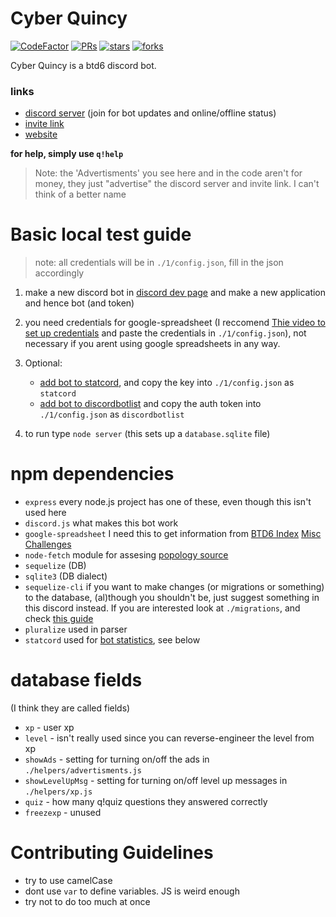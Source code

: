 # Cyber Quincy

[![CodeFactor](https://www.codefactor.io/repository/github/hemisemidemipresent/cyberquincy/badge)](https://www.codefactor.io/repository/github/hemisemidemipresent/cyberquincy) [![PRs](https://badgen.net/github/prs/hemisemidemipresent/cyberquincy)](https://www.codefactor.io/repository/github/hemisemidemipresent/cyberquincy) [![stars](https://badgen.net/github/stars/hemisemidemipresent/cyberquincy)](https://www.codefactor.io/repository/github/hemisemidemipresent/cyberquincy) [![forks](https://badgen.net/github/forks/hemisemidemipresent/cyberquincy)](https://www.codefactor.io/repository/github/hemisemidemipresent/cyberquincy)

Cyber Quincy is a btd6 discord bot.

### links

-   [discord server](https://discord.gg/VMX5hZA) (join for bot updates and online/offline status)
-   [invite link](https://discordapp.com/oauth2/authorize?client_id=591922988832653313&scope=bot&permissions=537250881)
-   [website](https://cq.netlify.com)

**for help, simply use `q!help`**

> Note: the 'Advertisments' you see here and in the code aren't for money, they just "advertise" the discord server and invite link. I can't think of a better name

# Basic local test guide

> note: all credentials will be in `./1/config.json`, fill in the json accordingly

1. make a new discord bot in [discord dev page](https://discord.com/developers/applications) and make a new application and hence bot (and token)

2. you need credentials for google-spreadsheet (I reccomend [Thie video to set up credentials](https://www.youtube.com/watch?v=UGN6EUi4Yio) and paste the credentials in `./1/config.json`), not necessary if you arent using google spreadsheets in any way.

3. Optional:
   - [add bot to statcord](https://statcord.com/add), and copy the key into `./1/config.json` as `statcord`
   - [add bot to discordbotlist](https://discordbotlist.com) and copy the auth token into `./1/config.json` as `discordbotlist`

4. to run type `node server` (this sets up a `database.sqlite` file)

# npm dependencies

-   `express` every node.js project has one of these, even though this isn't used here
-   `discord.js` what makes this bot work
-   `google-spreadsheet` I need this to get information from [BTD6 Index](https://docs.google.com/spreadsheets/d/1bK0rJzXrMqT8KuWufjwNrPxsYTsCQpAVhpBt20f1wpA/edit#gid=0) [Misc Challenges](https://docs.google.com/spreadsheets/d/1tOcL8DydvslPHvMAuf-FAHL0ik7KV4kp49vgNqK_N8Q/edit#gid=2028069799)
-   `node-fetch` module for assesing [popology source](http://topper64.co.uk/nk/btd6/dat/towers.json)
-   `sequelize` (DB)
-   `sqlite3` (DB dialect)
-   `sequelize-cli` if you want to make changes (or migrations or something) to the database, (al)though you shouldn't be, just suggest something in this discord instead. If you are interested look at `./migrations`, and check [this guide](https://dev.to/nedsoft/add-new-fields-to-existing-sequelize-migration-3527)
-   `pluralize` used in parser
-   `statcord` used for [bot statistics](https://statcord.com/bot/591922988832653313), see below

# database fields

(I think they are called fields)

-   `xp` - user xp
-   `level` - isn't really used since you can reverse-engineer the level from xp
-   `showAds` - setting for turning on/off the ads in `./helpers/advertisments.js`
-   `showLevelUpMsg` - setting for turning on/off level up messages in `./helpers/xp.js`
-   `quiz` - how many q!quiz questions they answered correctly
-   `freezexp` - unused

# Contributing Guidelines

-   try to use camelCase
-   dont use `var` to define variables. JS is weird enough
-   try not to do too much at once

